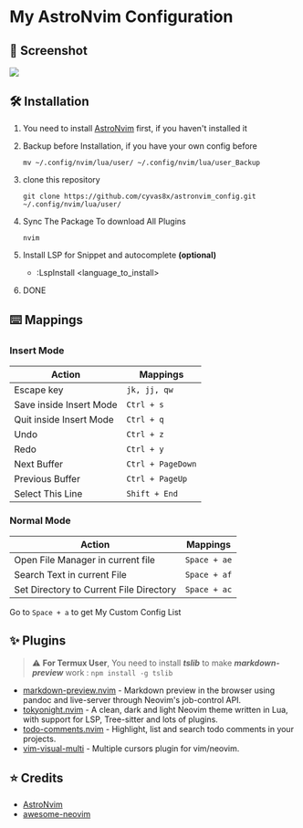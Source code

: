 # My AstroNvim Configuration
## 🌟 Screenshot
![](https://images2.imgbox.com/34/da/SlHiuWWI_o.jpg) 
## 🛠️ Installation

1. You need to install [AstroNvim](https://github.com/AstroNvim/AstroNvim) first, if you haven't installed it

2. Backup before Installation, if you have your own config before
   ```
   mv ~/.config/nvim/lua/user/ ~/.config/nvim/lua/user_Backup
   ```

3. clone this repository 

   ```
   git clone https://github.com/cyvas8x/astronvim_config.git ~/.config/nvim/lua/user/
   ```

4. Sync The Package To download All Plugins
   ```
   nvim
   ```

5. Install LSP for Snippet and autocomplete **(optional)**
   - :LspInstall <language_to_install>

6. DONE

## ⌨️  Mappings
### Insert Mode
| Action                                   | Mappings                          |
| ---------------                          | ----------------                  |
| Escape key                               | `jk, jj, qw`                      |
| Save inside Insert Mode                  | `Ctrl + s`                        |
| Quit inside Insert Mode                  | `Ctrl + q`                        |
| Undo                                     | `Ctrl + z`                        |
| Redo                                     | `Ctrl + y`                        |
| Next Buffer                              | `Ctrl + PageDown`                 |  
| Previous Buffer                          | `Ctrl + PageUp`                   |
| Select This Line                         | `Shift + End`                     |

### Normal Mode
| Action                                   | Mappings                          |
| ---------------                          | ----------------                  |
| Open File Manager in current file        | `Space + ae`                      |
| Search Text in current File              | `Space + af`                      |
| Set Directory to Current File Directory  | `Space + ac`                      |
  
Go to `Space + a` to get My Custom Config List

## ✨ Plugins
> ⚠️  **For Termux User**, You need to install ***tslib*** to make ***markdown-preview*** work : `npm install -g tslib`

- [markdown-preview.nvim](https://github.com/iamcco/markdown-preview.nvim) - Markdown preview in the browser using pandoc and live-server through Neovim's job-control API.
- [tokyonight.nvim](https://github.com/folke/tokyonight.nvim) - A clean, dark and light Neovim theme written in Lua, with support for LSP, Tree-sitter and lots of plugins.
- [todo-comments.nvim](https://github.com/folke/todo-comments.nvim) - Highlight, list and search todo comments in your projects.
- [vim-visual-multi](https://github.com/mg979/vim-visual-multi)  -  Multiple cursors plugin for vim/neovim.

## ⭐ Credits
- [AstroNvim](https://github.com/AstroNvim/AstroNvim) 
- [awesome-neovim](https://github.com/rockerBOO/awesome-neovim)
